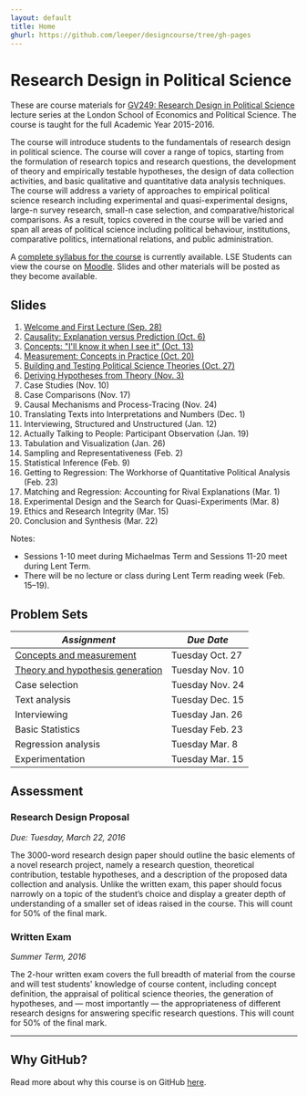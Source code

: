 ```yaml
---
layout: default
title: Home
ghurl: https://github.com/leeper/designcourse/tree/gh-pages
---
```


# Research Design in Political Science #

These are course materials for [GV249: Research Design in Political Science](http://www.lse.ac.uk/resources/calendar/courseGuides/GV/2015_GV249.htm) lecture series at the London School of Economics and Political Science. The course is taught for the full Academic Year 2015-2016. 

The course will introduce students to the fundamentals of research design in political science. The course will cover a range of topics, starting from the formulation of research topics and research questions, the development of theory and empirically testable hypotheses, the design of data collection activities, and basic qualitative and quantitative data analysis techniques. The course will address a variety of approaches to empirical political science research including experimental and quasi-experimental designs, large-n survey research, small-n case selection, and comparative/historical comparisons. As a result, topics covered in the course will be varied and span all areas of political science including political behaviour, institutions, comparative politics, international relations, and public administration.

A [complete syllabus for the course](Syllabus/Syllabus.pdf) is currently available. LSE Students can view the course on [Moodle](https://moodle.lse.ac.uk/course/view.php?id=4889). Slides and other materials will be posted as they become available.


## Slides ##

 1. [Welcome and First Lecture (Sep. 28)](Slides/lecture01.pdf)
 2. [Causality: Explanation versus Prediction (Oct. 6)](Slides/lecture02.pdf)
 3. [Concepts: "I'll know it when I see it" (Oct. 13)](Slides/lecture03.pdf)
 4. [Measurement: Concepts in Practice (Oct. 20)](Slides/lecture04.pdf)
 5. [Building and Testing Political Science Theories (Oct. 27)](Slides/lecture05.pdf)
 6. [Deriving Hypotheses from Theory (Nov. 3)](Slides/lecture06.pdf)
 7. Case Studies (Nov. 10)
 8. Case Comparisons (Nov. 17)
 9. Causal Mechanisms and Process-Tracing (Nov. 24)
 10. Translating Texts into Interpretations and Numbers (Dec. 1)
 11. Interviewing, Structured and Unstructured (Jan. 12)
 12. Actually Talking to People: Participant Observation (Jan. 19)
 13. Tabulation and Visualization (Jan. 26)
 14. Sampling and Representativeness (Feb. 2)
 15. Statistical Inference (Feb. 9)
 16. Getting to Regression: The Workhorse of Quantitative Political Analysis (Feb. 23)
 17. Matching and Regression: Accounting for Rival Explanations (Mar. 1)
 18. Experimental Design and the Search for Quasi-Experiments (Mar. 8)
 19. Ethics and Research Integrity (Mar. 15)
 20. Conclusion and Synthesis (Mar. 22)

Notes:

 - Sessions 1-10 meet during Michaelmas Term and Sessions 11-20 meet during Lent Term.
 - There will be no lecture or class during Lent Term reading week (Feb. 15–19).

 
## Problem Sets ##

| *Assignment* | *Due Date* |
| ---------- | -------- |
| [Concepts and measurement](Assignments/ProblemSet1.html) | Tuesday Oct. 27 |
| [Theory and hypothesis generation](Assignments/ProblemSet2.html) | Tuesday Nov. 10 |
| Case selection | Tuesday Nov. 24 |
| Text analysis | Tuesday Dec. 15 |
| Interviewing | Tuesday Jan. 26 |
| Basic Statistics | Tuesday Feb. 23 |
| Regression analysis | Tuesday Mar. 8 |
| Experimentation | Tuesday Mar. 15 |

## Assessment ##

### Research Design Proposal ###

*Due: Tuesday, March 22, 2016*

The 3000-word research design paper should outline the basic elements of a novel research project, namely a research question, theoretical contribution, testable hypotheses, and a description of the proposed data collection and analysis. Unlike the written exam, this paper should focus narrowly on a topic of the student’s choice and display a greater depth of understanding of a smaller set of ideas raised in the course. This will count for 50% of the final mark.

### Written Exam ###

*Summer Term, 2016*

The 2-hour written exam covers the full breadth of material from the course and will test students' knowledge of course content, including concept definition, the appraisal of political science theories, the generation of hypotheses, and — most importantly — the appropriateness of different research designs for answering specific research questions. This will count for 50% of the final mark.


---
## Why GitHub? ##

Read more about why this course is on GitHub [here](fork.html).
